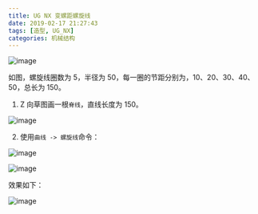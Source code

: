 ```yaml
---
title: UG NX 变螺距螺旋线
date: 2019-02-17 21:27:43
tags: [造型, UG_NX]
categories: 机械结构
---
```


![image](https://ws1.sinaimg.cn/large/006mcMYXgy1g09qwyia5qj30ay09ogmp.jpg)

<!--more-->

如图，螺旋线圈数为 5，半径为 50，每一圈的节距分别为，10、20、30、40、50，总长为 150。

1. Z 向草图画一根`脊线`，直线长度为 150。

![image](https://wx1.sinaimg.cn/large/006mcMYXgy1g09r2ogm2xj30960iy0sr.jpg)


2. 使用`曲线 -> 螺旋线`命令：

![image](https://wx2.sinaimg.cn/large/006mcMYXgy1g09r0dew8pj30gx04dwf0.jpg)

![image](https://wx1.sinaimg.cn/large/006mcMYXgy1g09r6wc57wj30b00mujso.jpg)


效果如下：

![image](https://ws3.sinaimg.cn/large/006mcMYXgy1g09r7ps3p9j30dq0el3yt.jpg)
